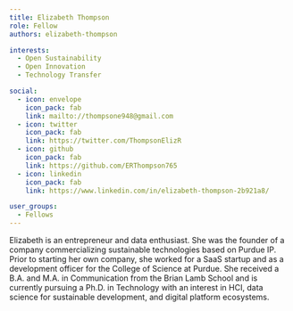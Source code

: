 ```yaml
---
title: Elizabeth Thompson
role: Fellow
authors: elizabeth-thompson

interests:
  - Open Sustainability
  - Open Innovation
  - Technology Transfer

social:
  - icon: envelope
    icon_pack: fab
    link: mailto://thompsone948@gmail.com
  - icon: twitter
    icon_pack: fab
    link: https://twitter.com/ThompsonElizR
  - icon: github
    icon_pack: fab
    link: https://github.com/ERThompson765
  - icon: linkedin
    icon_pack: fab
    link: https://www.linkedin.com/in/elizabeth-thompson-2b921a8/

user_groups:
  - Fellows
---
```

Elizabeth is an entrepreneur and data enthusiast. She was the founder of a company commercializing sustainable technologies based on Purdue IP. Prior to starting her own company, she worked for a SaaS startup and as a development officer for the College of Science at Purdue. She received a B.A. and M.A. in Communication from the Brian Lamb School and is currently pursuing a Ph.D. in Technology with an interest in HCI, data science for sustainable development, and digital platform ecosystems.
